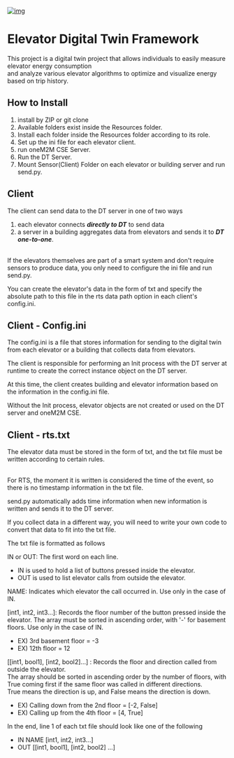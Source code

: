 [![img](https://encrypted-tbn0.gstatic.com/images?q=tbn:ANd9GcSYZQNAE3to-qjsjDn49LWVRkb-3tjRhV7Eww&s)](https://www.onem2m.org/)

# Elevator Digital Twin Framework
This project is a digital twin project that allows individuals to easily measure elevator energy consumption<br/>
and analyze various elevator algorithms to optimize and visualize energy based on trip history.

## How to Install

1. install by ZIP or git clone<br/>
2. Available folders exist inside the Resources folder.
3. Install each folder inside the Resources folder according to its role.
4. Set up the ini file for each elevator client. 
5. run oneM2M CSE Server.
6. Run the DT Server.
7. Mount Sensor(Client) Folder on each elevator or building server and run send.py. 

## Client
The client can send data to the DT server in one of two ways
1. each elevator connects _**directly to DT**_ to send data<br/>
2. a server in a building aggregates data from elevators and sends it to _**DT one-to-one**_.<br/><br/>

If the elevators themselves are part of a smart system and don't require sensors to produce data, you only need to configure the ini file and run send.py.

You can create the elevator's data in the form of txt and specify the absolute path to this file in the rts data path option in each client's config.ini.

## Client - Config.ini
The config.ini is a file that stores information for sending to the digital twin from each elevator or a building that collects data from elevators. 

The client is responsible for performing an Init process with the DT server at runtime to create the correct instance object on the DT server. 

At this time, the client creates building and elevator information based on the information in the config.ini file.

Without the Init process, elevator objects are not created or used on the DT server and oneM2M CSE.

## Client - rts.txt
The elevator data must be stored in the form of txt, and the txt file must be written according to certain rules.<br/><br/>

For RTS, the moment it is written is considered the time of the event, so there is no timestamp information in the txt file.

send.py automatically adds time information when new information is written and sends it to the DT server.

If you collect data in a different way, you will need to write your own code to convert that data to fit into the txt file. 

The txt file is formatted as follows

IN or OUT: The first word on each line. 
- IN is used to hold a list of buttons pressed inside the elevator.
- OUT is used to list elevator calls from outside the elevator.

NAME: Indicates which elevator the call occurred in. Use only in the case of IN.

[int1, int2, int3...]: Records the floor number of the button pressed inside the elevator. The array must be sorted in ascending order, with '-' for basement floors. Use only in the case of IN.

- EX) 3rd basement floor = -3
- EX) 12th floor = 12

[[int1, bool1], [int2, bool2]...] : Records the floor and direction called from outside the elevator.<br/> The array should be sorted in ascending order by the number of floors, with True coming first if the same floor was called in different directions.<br>True means the direction is up, and False means the direction is down.

- EX) Calling down from the 2nd floor = [-2, False]
- EX) Calling up from the 4th floor = [4, True]

In the end, line 1 of each txt file should look like one of the following
- IN NAME [int1, int2, int3...]
- OUT [[int1, bool1], [int2, bool2] ...]
